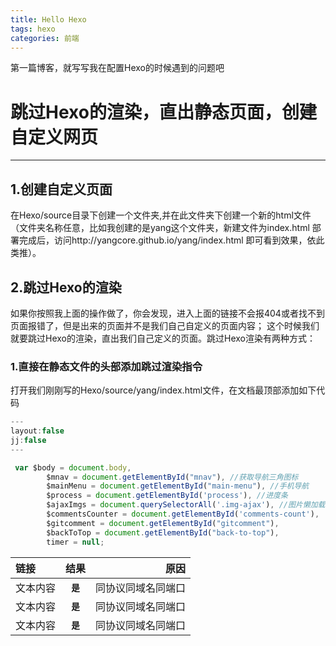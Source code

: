 ```yaml
---
title: Hello Hexo
tags: hexo
categories: 前端
---
```

第一篇博客，就写写我在配置Hexo的时候遇到的问题吧
# 跳过Hexo的渲染，直出静态页面，创建自定义网页
***
## 1.创建自定义页面
在Hexo/source目录下创建一个文件夹,并在此文件夹下创建一个新的html文件（文件夹名称任意，比如我创建的是yang这个文件夹，新建文件为index.html 部署完成后，访问http://yangcore.github.io/yang/index.html  即可看到效果，依此类推）。
## 2.跳过Hexo的渲染
如果你按照我上面的操作做了，你会发现，进入上面的链接不会报404或者找不到页面报错了，但是出来的页面并不是我们自己自定义的页面内容；
这个时候我们就要跳过Hexo的渲染，直出我们自己定义的页面。跳过Hexo渲染有两种方式：
### 1.直接在静态文件的头部添加跳过渲染指令
打开我们刚刚写的Hexo/source/yang/index.html文件，在文档最顶部添加如下代码

```javascript
---
layout:false
jj:false
---
```

```javascript
 var $body = document.body,
        $mnav = document.getElementById("mnav"), //获取导航三角图标
        $mainMenu = document.getElementById("main-menu"), //手机导航
        $process = document.getElementById('process'), //进度条
        $ajaxImgs = document.querySelectorAll('.img-ajax'), //图片懒加载
        $commentsCounter = document.getElementById('comments-count'),
        $gitcomment = document.getElementById("gitcomment"),
        $backToTop = document.getElementById("back-to-top"),
        timer = null;
```

| 链接 | 结果 | 原因 |
|:-----|:---:|----------:|
|文本内容| **`是`** |同协议同域名同端口|
|文本内容| **`是`** |同协议同域名同端口|
|文本内容| **`是`** |同协议同域名同端口|


    





